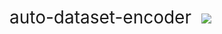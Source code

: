 <h1 style="font-weight:normal">
  auto-dataset-encoder&nbsp;
  <a href="https://github.com/dmforit/auto-dataset-encoder"><img src=https://badgen.net/badge/auto-dataset-encoder/start/087c08></a>
</h1>
